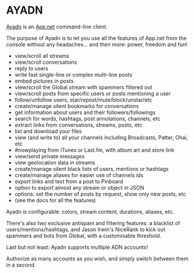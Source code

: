 # AYADN

[Ayadn](https://github.com/ericdke/na) is an [App.net](http://app.net) command-line client.

The purpose of Ayadn is to let you use all the features of App.net from the console without any headaches... and then more: power, freedom and fun!

- view/scroll all streams 
- view/scroll conversations
- reply to users
- write fast single-line or complex multi-line posts
- embed pictures in posts
- view/scroll the Global stream with spammers filtered out
- view/scroll posts from specific users or posts mentioning a user
- follow/unfollow users, star/repost/mute/block/unstar/etc 
- create/manage silent bookmarks for conversations
- get information about users and their followers/followings
- search for words, hashtags, post annotations, channels, etc
- extract links from conversations, streams, posts, etc
- list and download your files
- view (and write to) all your channels including Broadcasts, Patter, Ohai, etc
- #nowplaying from iTunes or Last.fm, with album art and store link
- view/send private messages
- view geolocation data in streams
- create/manage silent black lists of users, mentions or hashtags
- create/manage aliases for easier use of channels ids
- export links and text from a post to Pinboard
- option to export almost any stream or object in JSON
- options: set the number of posts by request, show only new posts, etc
- (see the docs for all the features)


Ayadn is configurable: colors, stream content, durations, aliases, etc. 

There's also two exclusive antispam and filtering features: a blacklist of users/mentions/hashtags, and Jason Irwin's NiceRank to kick out spammers and bots from Global, with a customisable threshold.

Last but not least: Ayadn supports multiple ADN accounts! 

Authorize as many accounts as you wish, and simply switch between them in a second. 
